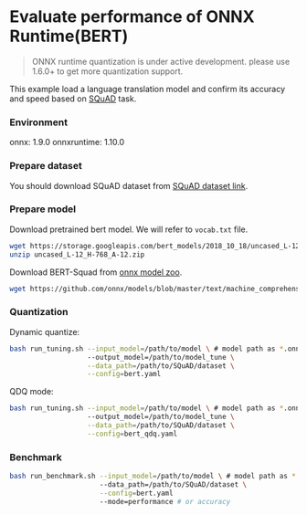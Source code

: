 # Evaluate performance of ONNX Runtime(BERT) 
>ONNX runtime quantization is under active development. please use 1.6.0+ to get more quantization support. 

This example load a language translation model and confirm its accuracy and speed based on [SQuAD]((https://rajpurkar.github.io/SQuAD-explorer/)) task. 

### Environment
onnx: 1.9.0
onnxruntime: 1.10.0

### Prepare dataset
You should download SQuAD dataset from [SQuAD dataset link](https://rajpurkar.github.io/SQuAD-explorer/).

### Prepare model
Download pretrained bert model. We will refer to `vocab.txt` file.

```bash
wget https://storage.googleapis.com/bert_models/2018_10_18/uncased_L-12_H-768_A-12.zip
unzip uncased_L-12_H-768_A-12.zip
```

Download BERT-Squad from [onnx model zoo](https://github.com/onnx/models/tree/master/text/machine_comprehension/bert-squad).
```bash
wget https://github.com/onnx/models/blob/master/text/machine_comprehension/bert-squad/model/bertsquad-12.onnx
```

### Quantization

Dynamic quantize:

```bash
bash run_tuning.sh --input_model=/path/to/model \ # model path as *.onnx
                   --output_model=/path/to/model_tune \
                   --data_path=/path/to/SQuAD/dataset \
                   --config=bert.yaml
```

QDQ mode:

```bash
bash run_tuning.sh --input_model=/path/to/model \ # model path as *.onnx
                   --output_model=/path/to/model_tune \
                   --data_path=/path/to/SQuAD/dataset \
                   --config=bert_qdq.yaml
```

### Benchmark

```bash
bash run_benchmark.sh --input_model=/path/to/model \ # model path as *.onnx
                      --data_path=/path/to/SQuAD/dataset \
                      --config=bert.yaml
                      --mode=performance # or accuracy
```

